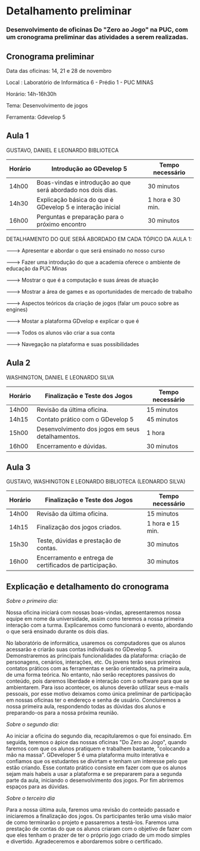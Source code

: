 # Detalhamento preliminar

### Desenvolvimento de oficinas Do "Zero ao Jogo" na PUC, com um cronograma preliminar das atividades a serem realizadas.

## Cronograma preliminar

Data das oficinas: 14, 21 e 28 de novembro

Local : Laboratório de Informática 6 - Prédio 1 - PUC MINAS

Horário: 14h-16h30h

Tema: Desenvolvimento de jogos

Ferramenta: Gdevelop 5


## Aula 1

GUSTAVO, DANIEL E LEONARDO BIBLIOTECA

|Horário | Introdução ao GDevelop 5  | Tempo necessário |
|------|-----------------------------------------|----|
|14h00| Boas-vindas e introdução ao que será abordado nos dois dias.| 30 minutos | 
|14h30| Explicação básica do que é GDevelop 5 e interação inicial | 1 hora e 30 min. |
|16h00| Perguntas e preparação para o próximo encontro   | 30 minutos |



 DETALHAMENTO DO QUE SERÁ ABORDADO EM CADA TÓPICO DA AULA 1:

 ---> Apresentar e abordar o que será ensinado no nosso curso
 
 ---> Fazer uma introdução do que a academia oferece o ambiente de educação da PUC Minas
 
 ---> Mostrar o que é a computação e suas áreas de atuação
 
 ---> Mostrar a área de games e as oportunidades de mercado de trabalho

 ---> Aspectos teóricos da criação de jogos (falar um pouco sobre as engines)
 
 ---> Mostar a plataforma GDvelop e explicar o que é
 
 ---> Todos os alunos vão criar a sua conta
 
 ---> Navegação na plataforma e suas possibilidades


## Aula 2

WASHINGTON, DANIEL E LEONARDO SILVA

|Horário | Finalização e Teste dos Jogos  | Tempo necessário |
|------|-----------------------------------------|----|
|14h00| Revisão da última oficina. | 15 minutos | 
|14h15| Contato prático com o GDevelop 5 |  45 minutos |
|15h00| Desenvolvimento dos jogos em seus detalhamentos. | 1 hora |
|16h00| Encerramento e dúvidas. | 30 minutos |




## Aula 3

GUSTAVO, WASHINGTON E LEONARDO BIBLIOTECA  (LEONARDO SILVA)

|Horário | Finalização e Teste dos Jogos  | Tempo necessário |
|------|-----------------------------------------|----|
|14h00| Revisão da última oficina. | 15 minutos | 
|14h15| Finalização dos jogos criados. | 1 hora e 15 min. |
|15h30| Teste, dúvidas e prestação de contas. | 30 minutos | 
|16h00| Encerramento e entrega de certificados de participação. | 30 minutos |




## Explicação e detalhamento do cronograma


*Sobre o primeiro dia:*

  Nossa oficina iniciará com nossas boas-vindas, apresentaremos nossa equipe em nome da universidade, assim como teremos a nossa primeira interação com a turma. Explicaremos como funcionará o evento, abordando o que será ensinado durante os dois dias.
  
  No laboratório de informática, usaremos os computadores que os alunos acessarão e criarão suas contas individuais no GDevelop 5. Demonstraremos as principais funcionalidades da plataforma: criação de personagens, cenários, interações, etc. Os jovens terão seus primeiros contatos práticos com as ferramentas e serão orientados, na primeira aula, de uma forma teórica. No entanto, não serão receptores passivos do conteúdo, pois daremos liberdade e interação com o software para que se ambientarem. Para isso acontecer, os alunos deverão utilizar seus e-mails pessoais, por esse motivo deixamos como única preliminar de participação em nossas oficinas ter o endereço e senha de usuário. Concluiremos a nossa primeira aula, respondendo todas as dúvidas dos alunos e preparando-os para a nossa próxima reunião.

  
*Sobre o segundo dia:*
  
  Ao iniciar a oficina do segundo dia, recapitularemos o que foi ensinado. Em seguida, teremos o ápice das nossas oficinas "Do Zero ao Jogo", quando faremos com que os alunos pratiquem e trabalhem bastante, "colocando a mão na massa". GDeveloper 5 é uma plataforma muito interativa e confiamos que os estudantes se divirtam e tenham um interesse pelo que estão criando. Esse contato prático consiste em fazer com que os alunos sejam mais habeis a usar a plataforma e se prepararem para a segunda parte da aula, iniciando o desenvolvimento dos jogos. Por fim abriremos espaços para as dúvidas.


*Sobre o terceiro dia*

Para a nossa última aula, faremos uma revisão do conteúdo passado e iniciaremos a finalização dos jogos. Os participantes terão uma visão maior de como terminarão o projeto e passaremos a testá-los. Faremos uma prestação de contas do que os alunos criaram com o objetivo de fazer com que eles tenham o prazer de ter o próprio jogo criado de um modo simples e divertido. Agradeceremos e abordaremos sobre o certificado.



